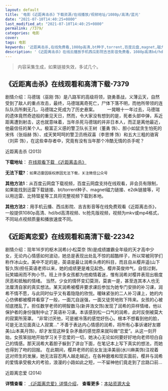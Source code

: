 ```yaml
---
layout: default
title: '电影《近距离击杀》下载资源/在线播放/视频地址/1080p/高清/蓝光'
date: "2021-07-10T14:40:25+0800"
last_modified_at: "2021-07-10T14:40:25+0800"
permalink: /7379/
categories: 电影
cover:
tags: 电影
keywords: '近距离击杀,在线免费看,1080p高清,bt种子,torrent,百度云盘,magnet,磁力链,迅雷下载资源'
description: '《近距离击杀》在线云播放手机西瓜影院吉吉影音免费看，1080p高清bd/hd未删减完整版和tc抢先枪版，mkv/mp4格式，附带bt/torrent种子、magnet/磁力链、百度云盘、网盘资源迅雷下载链接'
---
```


>内容采集生成，如果链接失效，多试几个。


## 《近距离击杀》在线观看和高清下载-7379

剧情介绍：马德瑞（巫刚 饰）是八路军的高级将领，骁勇善战，义薄云天，自然受到了敌人的重点攻击，最终，马德瑞离奇死亡，尸体下落不明，而他所带领的连队队员所剩无几，马德瑞之死成为了历史悬案。 　　一晃眼十一年过去，马德瑞的遗体竟然奇迹般的重见天日，然而，令大家没有想到的是，死者头部中弹，系近距离遭到射击，这也就意味着，当年杀死马德瑞的并非日本人，而正是离他最近，他最信任的某个人。极富正义感的警卫队长王树（董勇 饰）、胆小如鼠贪生怕死的宋伟（张烜赫 饰）、成天笑呵呵的警卫员杨双喜（李思博 饰）和五大三粗的骆宵（刘弈 饰），在这些幸存者中，究竟有没有当年那个冷酷无情的杀手呢？


近距离击杀 (2013)

**下载地址**： [在线观看下载 《近距离击杀》](https://www.btbtdy.me/btdy/dy12980.html) 


**无法下载?**：`如果迅雷因版权原因无法下载，关注微信公众号 `

**其他方法1**：从百度云网盘下载视频，百度云网盘支持在线观看，非会员有限制，如果能找到迅雷下载链接、bt/torrent种子、magnet磁力链接、e2dk链接等，可以用迅雷、比特彗星等工具将完整视频下载到本地。

**其他方法2**：用手机云播、西瓜影院、吉吉影音等在线免费观看《近距离击杀》，一般提供1080p高清、hd/bd高清视频、tc抢先版视频，视频为mkv或mp4格式，不同站点视频质量和播放速度不同。


## 《近距离恋爱》在线观看和高清下载-22342

剧情介绍：现年16岁的枢木润希(小松菜奈 饰)是成绩雄霸全年级的天才高中少女，无论内心情感如何波动，她总是表现出处乱不惊的超酷样子，所以常被同学们称作冰山女。美中不足的是，英语是最让润希头疼的科目，而且自从樱井遥(山下智久饰)担任英语老师以来，她的成绩更是难见起色。樱井英俊帅气，自信过剩，玩笑嬉闹而不拘小节。班上许多女孩都为他痴情着迷，惟有润希对樱井表现出极度厌恶和抵触的情绪。   当然，少女的情怀变幻莫测，莫衷一是，甚至连其本人也无法厘清自家的真实想法。某天润希被樱井要求课后参加为她专门安排的补习课，润希不情不愿，与此同时似乎又有着隐隐的欣悦。暧昧紧张的二人补习课上，她的内心仿佛都被樱井看穿了一般，一面兀自逞强，一面又徒劳地败下阵来。女孩的心被彻底搅乱了。担任数学老师的明智数马(新井浩文饰)发现了润希的异样情绪，他以保护者的身份强制中止了英语补习课。本该感到松一口气的润希，此时反倒被莫大的寂寞所笼罩。   “非常讨厌他，可是被冷落的感觉好伤心。根本不想看到他的脸，可是无法见面真让人寂寞…”   不善于表达内心情感的润希，将所有心事诉诸好友娜美(山本美月饰)，却才发现这种复杂矛盾的感觉原来就叫做“恋爱”。从这一刻开始，女孩笨拙地开始学习关于恋爱的一切，她决心无论如何要好好地向老师坦白自己的情感。那天润希大着胆子躲到了讲台下面，在笔记本上写下真实的想法，而她也得到了吻的回报。   在此期间，樱井老师的前女友泷泽美丽(水川麻美饰)注视着这对师生的发展，她无法容忍两人越走越近。在各种磨难和现实面前，樱井与润希的爱情承受极大的考验，浪漫的小路如此之短，一不留神他们竟走到了岔路口前…


近距离恋爱 (2014)

**详情查看**： [《近距离恋爱》详情介绍](/movie/22342/)， **查看更多**：[本站资源大全](/movie/t/all/)

